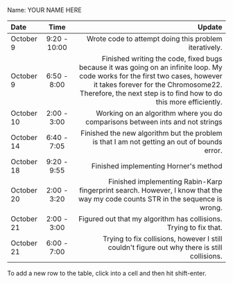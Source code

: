 Name: YOUR NAME HERE

| Date       |     Time     |                                                                                                                                                                                                                                     Update |
|:-----------|:------------:|-------------------------------------------------------------------------------------------------------------------------------------------------------------------------------------------------------------------------------------------:|
| October 9  | 9:20 - 10:00 |                                                                                                                                                                                      Wrote code to attempt doing this problem iteratively. |
| October 9  | 6:50 - 8:00  | Finished writing the code, fixed bugs because it was going on an infinite loop. My code works for the first two cases, however it takes forever for the Chromosome22. Therefore, the next step is to find how to do this more efficiently. |
| October 10 | 2:00 - 3:00  |                                                                                                                                                              Working on an algorithm where you do comparisons between ints and not strings |
| October 14 | 6:40 - 7:05  |                                                                                                                                                Finished the new algorithm but the problem is that I am not getting an out of bounds error. |
| October 18 | 9:20 - 9:55  |                                                                                                                                                                                                      Finished implementing Horner's method |
| October 20 | 2:00 - 3:20  |                                                                                                             Finished implementing Rabin-Karp fingerprint search. However, I know that the way my code counts STR in the sequence is wrong. |
| October 21 | 2:00 - 3:00  |                                                                                                                                                                          Figured out that my algorithm has collisions. Trying to fix that. |
| October 21 | 6:00 - 7:00  |                                                                                                                                               Trying to fix collisions, however I still couldn't figure out why there is still collisions. |


To add a new row to the table, click into a cell and then hit shift-enter.